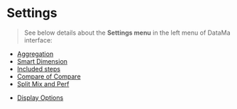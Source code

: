 # Settings

> See below details about the **Settings menu** in the left menu of DataMa interface:

* [Aggregation](compare/web_application/menu/aggregation.md)
* [Smart Dimension](compare/web_application/menu/smart_dimension.md)
* [Included steps](compare/web_application/menu/included_steps.md)
* [Compare of Compare](compare/web_application/menu/CoC.md)
* [Split Mix and Perf](compare/web_application/menu/split_mix_perf.md)
<!-- * [Significance tests](compare/web_application/menu/significance_test.md) Todo: add to the list when done -->
* [Display Options](compare/web_application/menu/display_options.md)
